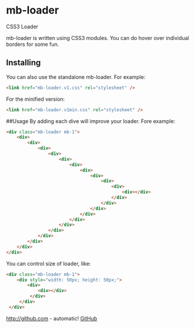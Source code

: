 # mb-loader
CSS3 Loader

mb-loader is written using CSS3 modules.
You can do hover over individual borders for some fun.

## Installing
You can also use the standalone mb-loader. For example:
```html
<link href="mb-loader.v1.css" rel="stylesheet" />
```
For the minified version:
```html
<link href="mb-loader.v1min.css" rel="stylesheet" />
```
##Usage
By adding each dive will improve your loader. Fore example:
```html
<div class="mb-loader mb-1">
    <div>
        <div>
            <div>
                <div>
                    <div>
                        <div>
                            <div>
                                <div>
                                    <div>
                                        <div>
                                            <div></div>
                                        </div>
                                    </div>
                                </div>
                            </div>
                        </div>
                    </div>
                </div>
            </div>
        </div>
    </div>
</div>
```
You can control size of loader, like:
```html
<div class="mb-loader mb-1">
    <div style="width: 50px; height: 50px;">
        <div>
            <div></div>
         </div>
     </div>
 </div>
```

http://github.com - automatic!
[GitHub](http://github.com)
